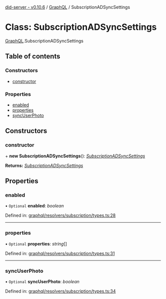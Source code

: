 [did-server - v0.10.6](../README.md) / [GraphQL](../modules/graphql.md) / SubscriptionADSyncSettings

# Class: SubscriptionADSyncSettings

[GraphQL](../modules/graphql.md).SubscriptionADSyncSettings

## Table of contents

### Constructors

- [constructor](graphql.subscriptionadsyncsettings.md#constructor)

### Properties

- [enabled](graphql.subscriptionadsyncsettings.md#enabled)
- [properties](graphql.subscriptionadsyncsettings.md#properties)
- [syncUserPhoto](graphql.subscriptionadsyncsettings.md#syncuserphoto)

## Constructors

### constructor

\+ **new SubscriptionADSyncSettings**(): [*SubscriptionADSyncSettings*](graphql.subscriptionadsyncsettings.md)

**Returns:** [*SubscriptionADSyncSettings*](graphql.subscriptionadsyncsettings.md)

## Properties

### enabled

• `Optional` **enabled**: *boolean*

Defined in: [graphql/resolvers/subscription/types.ts:28](https://github.com/Puzzlepart/did/blob/dev/server/graphql/resolvers/subscription/types.ts#L28)

___

### properties

• `Optional` **properties**: *string*[]

Defined in: [graphql/resolvers/subscription/types.ts:31](https://github.com/Puzzlepart/did/blob/dev/server/graphql/resolvers/subscription/types.ts#L31)

___

### syncUserPhoto

• `Optional` **syncUserPhoto**: *boolean*

Defined in: [graphql/resolvers/subscription/types.ts:34](https://github.com/Puzzlepart/did/blob/dev/server/graphql/resolvers/subscription/types.ts#L34)
